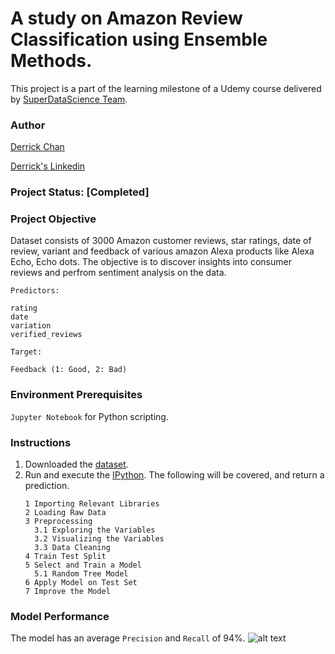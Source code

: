 # A study on Amazon Review Classification using Ensemble Methods.
This project is a part of the learning milestone of a Udemy course delivered by [SuperDataScience Team](https://www.udemy.com/machine-learning-classification/). 

### Author
[Derrick Chan](https://github.com/zhenyu92)

[Derrick's Linkedin](https://www.linkedin.com/in/zychan/)

### Project Status: [Completed]

### Project Objective
Dataset consists of 3000 Amazon customer reviews, star ratings, date of review, variant and feedback of various amazon Alexa products like Alexa Echo, Echo dots.
The objective is to discover insights into consumer reviews and perfrom sentiment analysis on the data.

`Predictors:`
```
rating
date
variation
verified_reviews
```

`Target:`
```
Feedback (1: Good, 2: Bad)
```

### Environment Prerequisites
`Jupyter Notebook` for Python scripting.

### Instructions
1. Downloaded the [dataset](https://github.com/zhenyu92/ML_Random_Forest_Amazon_Review_Classification/blob/master/amazon_alexa.tsv).
2. Run and execute the [IPython](https://github.com/zhenyu92/ML_Random_Forest_Amazon_Review_Classification/blob/master/Decision%20Trees%20for%20Amazon%20Reviews%20Classification.ipynb).
    The following will be covered, and return a prediction.
    ```
    1 Importing Relevant Libraries
    2 Loading Raw Data
    3 Preprocessing
      3.1 Exploring the Variables
      3.2 Visualizing the Variables
      3.3 Data Cleaning
    4 Train Test Split
    5 Select and Train a Model
      5.1 Random Tree Model
    6 Apply Model on Test Set
    7 Improve the Model
    ```   

### Model Performance
The model has an average `Precision` and `Recall` of 94%.
![alt text](https://github.com/zhenyu92/ML_Random_Forest_Amazon_Review_Classification/blob/master/Confusion%20Matrix.JPG "Confusion Matrix")

